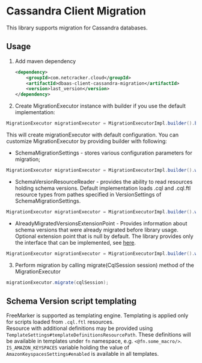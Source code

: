 # Cassandra Client Migration

This library supports migration for Cassandra databases.


## Usage

1. Add maven dependency

    ```xml
    <dependency>
        <groupId>com.netcracker.cloud</groupId>
        <artifactId>dbaas-client-cassandra-migration</artifactId>
        <version>last_version</version>
    </dependency>
    ```

2. Create MigrationExecutor instance with builder if you use the default implementation:

```java
MigrationExecutor migrationExecutor = MigrationExecutorImpl.builder().build();
```
This will create migrationExecutor with default configuration. You can customize MigrationExecutor by providing builder with following:

- SchemaMigrationSettings - stores various configuration parameters for migration;
```java
MigrationExecutor migrationExecutor = MigrationExecutorImpl.builder().withSchemaMigrationSettingsBuilder(customSchemaMigrationSettingsBuilder).build();
```

- SchemaVersionResourceReader - provides the ability to read resources holding schema versions. 
Default implementation loads .cql and .cql.ftl resource types from pathes specified in VersionSettings of SchemaMigrationSettings.
```java
MigrationExecutor migrationExecutor = MigrationExecutorImpl.builder().withSchemaVersionResourceReader(customSchemaVersionResourceReader).build();
```

- AlreadyMigratedVersionsExtensionPoint - Provides information about schema versions that were already migrated before library usage. Optional extension point that is null by default. The library provides only the interface that can be implemented, see [here](src/main/java/org/qubership/cloud/dbaas/client/cassandra/migration/service/extension/AlreadyMigratedVersionsExtensionPoint.java).
```java
MigrationExecutor migrationExecutor = MigrationExecutorImpl.builder().withAlreadyMigratedVersionsExtensionPoint(customAlreadyMigratedVersionsExtensionPoint).build();
```


3. Perform migration by calling migrate(CqlSession session) method of the MigrationExecutor

```java
migrationExecutor.migrate(cqlSession);
```

## Schema Version script templating

FreeMarker is supported as templating engine.
Templating is applied only for scripts loaded from `.cql.ftl` resources.\
Resource with additional definitions may be provided using `TemplateSettings#templateDefinitionsResourcePath`.
These definitions will be available in templates under `fn` namespace, e.g. `<@fn.some_macro/>`.
`IS_AMAZON_KEYSPACES` variable holding the value of `AmazonKeyspacesSettings#enabled` is available in all
templates.

